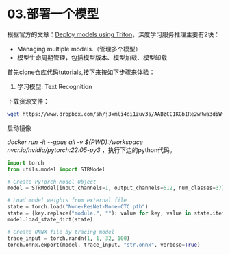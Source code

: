 # 03.部署一个模型

根据官方的文章：[Deploy models using Triton](https://github.com/triton-inference-server/tutorials/blob/main/Conceptual_Guide/Part_1-model_deployment/README.md)，深度学习服务推理主要有2块：
- Managing multiple models.（管理多个模型）
- 模型生命周期管理，包括模型版本、模型加载、模型卸载

首先clone仓库代码[tutorials](https://github.com/triton-inference-server/tutorials),接下来按如下步骤来体验：

1. 学习模型: Text Recognition

下载资源文件：
```bash
wget https://www.dropbox.com/sh/j3xmli4di1zuv3s/AABzCC1KGbIRe2wRwa3diWKwa/None-ResNet-None-CTC.pth
```

启动镜像 

*docker run -it --gpus all -v ${PWD}:/workspace nvcr.io/nvidia/pytorch:22.05-py3* ，执行下边的python代码。
```python
import torch
from utils.model import STRModel

# Create PyTorch Model Object
model = STRModel(input_channels=1, output_channels=512, num_classes=37)

# Load model weights from external file
state = torch.load("None-ResNet-None-CTC.pth")
state = {key.replace("module.", ""): value for key, value in state.items()}
model.load_state_dict(state)

# Create ONNX file by tracing model
trace_input = torch.randn(1, 1, 32, 100)
torch.onnx.export(model, trace_input, "str.onnx", verbose=True)
```
